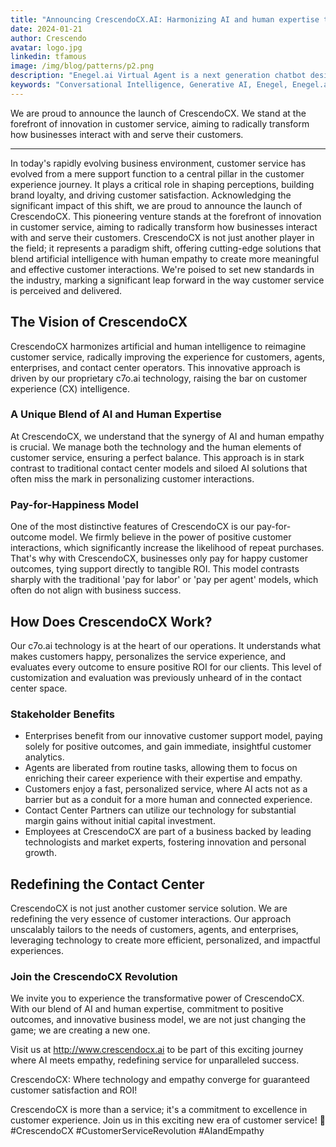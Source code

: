 ```yaml
---
title: "Announcing CrescendoCX.AI: Harmonizing AI and human expertise to ensure top-quality Customer Experience"
date: 2024-01-21
author: Crescendo
avatar: logo.jpg
linkedin: tfamous
image: /img/blog/patterns/p2.png
description: "Enegel.ai Virtual Agent is a next generation chatbot designed from the bottom up to leverage the most advanced Generative AI technology to outperform your digital customer service agents"
keywords: "Conversational Intelligence, Generative AI, Enegel, Enegel.ai, CX, Customer Experience, CX Improvement, Customer Satisfaction" 
---
```


We are proud to announce the launch of CrescendoCX. We stand at the forefront of innovation in customer service, aiming to radically transform how businesses interact with and serve their customers.

---
<script setup>
import ButtonCTA from '../.vitepress/theme/components/ButtonCTA.vue'
</script>


In today's rapidly evolving business environment, customer service has evolved from a mere support function to a central pillar in the customer experience journey. It plays a critical role in shaping perceptions, building brand loyalty, and driving customer satisfaction. Acknowledging the significant impact of this shift, we are proud to announce the launch of CrescendoCX. This pioneering venture stands at the forefront of innovation in customer service, aiming to radically transform how businesses interact with and serve their customers. CrescendoCX is not just another player in the field; it represents a paradigm shift, offering cutting-edge solutions that blend artificial intelligence with human empathy to create more meaningful and effective customer interactions. We're poised to set new standards in the industry, marking a significant leap forward in the way customer service is perceived and delivered.

## The Vision of CrescendoCX
CrescendoCX harmonizes artificial and human intelligence to reimagine customer service, radically improving the experience for customers, agents, enterprises, and contact center operators. This innovative approach is driven by our proprietary c7o.ai technology, raising the bar on customer experience (CX) intelligence.

### A Unique Blend of AI and Human Expertise
At CrescendoCX, we understand that the synergy of AI and human empathy is crucial. We manage both the technology and the human elements of customer service, ensuring a perfect balance. This approach is in stark contrast to traditional contact center models and siloed AI solutions that often miss the mark in personalizing customer interactions.

### Pay-for-Happiness Model
One of the most distinctive features of CrescendoCX is our pay-for-outcome model. We firmly believe in the power of positive customer interactions, which significantly increase the likelihood of repeat purchases. That's why with CrescendoCX, businesses only pay for happy customer outcomes, tying support directly to tangible ROI. This model contrasts sharply with the traditional 'pay for labor' or 'pay per agent' models, which often do not align with business success.

## How Does CrescendoCX Work?
Our c7o.ai technology is at the heart of our operations. It understands what makes customers happy, personalizes the service experience, and evaluates every outcome to ensure positive ROI for our clients. This level of customization and evaluation was previously unheard of in the contact center space.

### Stakeholder Benefits
* Enterprises benefit from our innovative customer support model, paying solely for positive outcomes, and gain immediate, insightful customer analytics.
* Agents are liberated from routine tasks, allowing them to focus on enriching their career experience with their expertise and empathy.
* Customers enjoy a fast, personalized service, where AI acts not as a barrier but as a conduit for a more human and connected experience.
* Contact Center Partners can utilize our technology for substantial margin gains without initial capital investment.
* Employees at CrescendoCX are part of a business backed by leading technologists and market experts, fostering innovation and personal growth.

 
## Redefining the Contact Center
CrescendoCX is not just another customer service solution. We are redefining the very essence of customer interactions. Our approach unscalably tailors to the needs of customers, agents, and enterprises, leveraging technology to create more efficient, personalized, and impactful experiences.

### Join the CrescendoCX Revolution
We invite you to experience the transformative power of CrescendoCX. With our blend of AI and human expertise, commitment to positive outcomes, and innovative business model, we are not just changing the game; we are creating a new one.

Visit us at http://www.crescendocx.ai to be part of this exciting journey where AI meets empathy, redefining service for unparalleled success.

CrescendoCX: Where technology and empathy converge for guaranteed customer satisfaction and ROI!

CrescendoCX is more than a service; it's a commitment to excellence in customer experience. Join us in this exciting new era of customer service! 🚀 #CrescendoCX #CustomerServiceRevolution #AIandEmpathy




